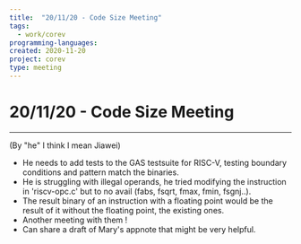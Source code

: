 ```yaml
---
title:  "20/11/20 - Code Size Meeting"
tags:
  - work/corev
programming-languages:
created: 2020-11-20
project: corev
type: meeting
---
```

# 20/11/20 - Code Size Meeting
---
(By "he" I think I mean Jiawei)

- He needs to add tests to the GAS testsuite for RISC-V, testing boundary
  conditions and pattern match the binaries.
- He is struggling with illegal operands, he tried modifying the instruction in
  'riscv-opc.c' but to no avail (fabs, fsqrt, fmax, fmin, fsgnj..).
- The result binary of an instruction with a floating point would be the result
  of it without the floating point, the existing ones.
- Another meeting with them !
- Can share a draft of Mary's appnote that might be very helpful.